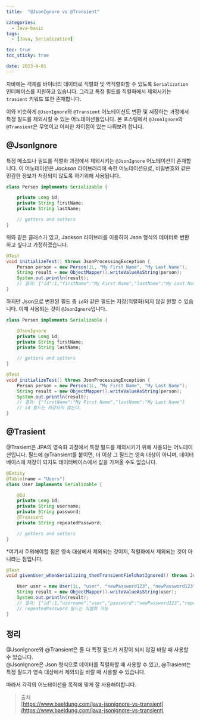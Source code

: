 ```yaml
---
title:  "@JsonIgnore vs @Transient"

categories:
  - Java-basic
tags:
  - [Java, Serialization]

toc: true
toc_sticky: true

date: 2023-9-01
---
```


자바에는 객체를 바이너리 데이터로 직렬화 및 역직렬화할 수 있도록 `Serialization` 인터페이스를 지원하고 있습니다. 그리고 특정 필드를 직렬화에서 제외시키는 `trasient` 키워드 또한 존재합니다.

이와 비슷하게 `@JsonIgnore`와 `@Transient` 어노테이션도 변환 및 저장하는 과정에서 특정 필드를 제외시킬 수 있는 어노테이션들입니다. 본 포스팅에서 `@JsonIgnore`와 `@Transient`은 무엇이고 어떠한 차이점이 있는 다뤄보려 합니다.

## @JsonIgnore

특정 메소드나 필드를 직렬화 과정에서 제외시키는 `@JsonIgnore` 어노테이션이 존재합니다. 이 어노테이션은 *Jackson* 라이브러리에 속한 어노테이션으로, 비밀번호와 같은 민감한 정보가 저장되지 않도록 하기위해 사용됩니다.

```java
class Person implements Serializable {

    private Long id;
    private String firstName;
    private String lastName;

    // getters and setters
}
```

위와 같은 클래스가 있고, Jackson 라이브러를 이용하여 Json 형식의 데이터로 변환하고 싶다고 가정하겠습니다.

```java
@Test
void initializeTest() throws JsonProcessingException {
    Person person = new Person(1L, "My First Name", "My Last Name");
    String result = new ObjectMapper().writeValueAsString(person);
    System.out.println(result);
    // 결과: {"id":1,"firstName":"My First Name","lastName":"My Last Name"}
}
```

하지만 Json으로 변환된 필드 중 `id`와 같은 필드는 저장(직렬화)되지 않길 원할 수 있습니다. 이때 사용되는 것이 `@JsonIgnore`입니다.

```java
class Person implements Serializable {

    @JsonIgnore
    private Long id;
    private String firstName;
    private String lastName;

    // getters and setters
}
```

```java
@Test
void initializeTest() throws JsonProcessingException {
    Person person = new Person(1L, "My First Name", "My Last Name");
    String result = new ObjectMapper().writeValueAsString(person);
    System.out.println(result);
    // 결과: {"firstName":"My First Name","lastName":"My Last Name"}
    // id 필드는 저장되지 않는다.
}
```

## @Trasient

@Trasient은 JPA의 영속화 과정에서 특정 필드를 제외시키기 위해 사용되는 어노테이션입니다. 필드에 @Transient를 붙이면, 더 이상 그 필드는 영속 대상이 아니며, 데이터베이스에 저장이 되지도 데이터베이스에서 값을 가져올 수도 없습니다.

```java
@Entity
@Table(name = "Users")
class User implements Serializable {

    @Id
    private Long id;
    private String username;
    private String password;
    @Transient
    private String repeatedPassword;

    // getters and setters
}
```

*여기서 주의해야할 점은 영속 대상에서 제외되는 것이지, 직렬화에서 제외되는 것이 아니라는 점입니다.

```java
@Test
void givenUser_whenSerializing_thenTransientFieldNotIgnored() throws JsonProcessingException {

    User user = new User(1L, "user", "newPassword123", "newPassword123");
    String result = new ObjectMapper().writeValueAsString(user);
    System.out.println(result);
    // 결과: {"id":1,"username":"user","password":"newPassword123","repeatedPassword":"newPassword123"}
    // repeatedPassword 필드는 직렬화 가능
}
```

## 정리

@JsonIgnore와 @Transient은 둘 다 특정 필드가 저장이 되지 않길 바랄 때 사용할 수 있습니다.  
@JsonIgnore은 Json 형식으로 데이터를 직렬화할 때 사용할 수 있고, @Trasient는 특정 필드가 영속 대상에서 제외되길 바랄 때 사용할 수 있습니다.

따라서 각각의 어노테이션을 목적에 맞게 잘 사용해야합니다.


> 출처  
> [https://www.baeldung.com/java-jsonignore-vs-transient](https://www.baeldung.com/java-jsonignore-vs-transient)
